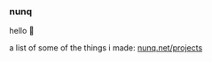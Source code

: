 ### nunq

hello 👋

a list of some of the things i made: [nunq.net/projects](https://nunq.net/projects)
